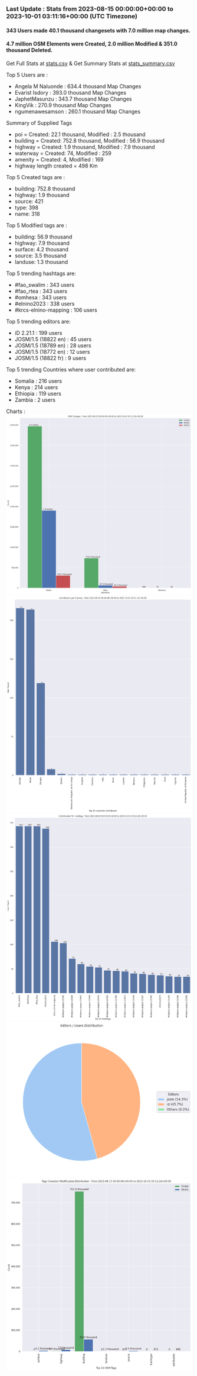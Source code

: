 ### Last Update : Stats from 2023-08-15 00:00:00+00:00 to 2023-10-01 03:11:16+00:00 (UTC Timezone)

#### 343 Users made 40.1 thousand changesets with 7.0 million map changes.
#### 4.7 million OSM Elements were Created, 2.0 million Modified & 351.0 thousand Deleted.
Get Full Stats at [stats.csv](/stats/elinino2023/Daily/stats.csv)
 & Get Summary Stats at [stats_summary.csv](/stats/elinino2023/Daily/stats_summary.csv)

Top 5 Users are : 
- Angela M Naluonde : 634.4 thousand Map Changes
- Evarist Isdory : 393.0 thousand Map Changes
- JaphetMasunzu : 343.7 thousand Map Changes
- KingVik : 270.9 thousand Map Changes
- ngumenawesamson : 260.1 thousand Map Changes

Summary of Supplied Tags
- poi = Created: 22.1 thousand, Modified : 2.5 thousand
- building = Created: 752.8 thousand, Modified : 56.9 thousand
- highway = Created: 1.9 thousand, Modified : 7.9 thousand
- waterway = Created: 74, Modified : 259
- amenity = Created: 4, Modified : 169
- highway length created = 498 Km


Top 5 Created tags are :
- building: 752.8 thousand
- highway: 1.9 thousand
- source: 421
- type: 398
- name: 318


Top 5 Modified tags are :
- building: 56.9 thousand
- highway: 7.9 thousand
- surface: 4.2 thousand
- source: 3.5 thousand
- landuse: 1.3 thousand


Top 5 trending hashtags are:
- #fao_swalim : 343 users
- #fao_rtea : 343 users
- #omhesa : 343 users
- #elnino2023 : 338 users
- #krcs-elnino-mapping : 106 users


Top 5 trending editors are:
- iD 2.21.1 : 199 users
- JOSM/1.5 (18822 en) : 45 users
- JOSM/1.5 (18789 en) : 28 users
- JOSM/1.5 (18772 en) : 12 users
- JOSM/1.5 (18822 fr) : 9 users


Top 5 trending Countries where user contributed are:
- Somalia : 216 users
- Kenya : 214 users
- Ethiopia : 119 users
- Zambia : 2 users


 Charts : 
![Alt text](./stats_osm_changes.png) 
![Alt text](./stats_users_per_country.png) 
![Alt text](./stats_users_per_hashtag.png) 
![Alt text](./stats_editors_pie_chart.png) 
![Alt text](./stats_tags.png) 
